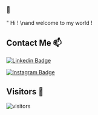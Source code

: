 
### 👋

" Hi ! \nand welcome to my world !
## Contact Me 📫

[![Linkedin Badge](https://img.shields.io/badge/Hafiz-follow%20on%20linkedin-blue?style=for-the-badge&logo=linkedin)](https://www.linkedin.com/in/hafizullah-qasemi/)

[![Instagram Badge](https://img.shields.io/badge/Hafiz-follow%20on%20instagram-blue?style=for-the-badge&logo=instagram)](https://instagram.com/h.qasemy/)

## Visitors 💬
 ![visitors](https://img.shields.io/badge/dynamic/json?color=informational&label=visitor%20count&query=value&url=https%3A%2F%2Fapi.countapi.xyz%2Fhit%2Fhafeez84.hafeez84%2Freadme)
